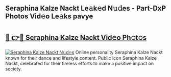 ## Seraphina Kalze Nackt Le𝚊k𝚎d N𝚞𝚍es - Part-DxP Photos Vid𝚎o Le𝚊ks pavye

# <h2><a href="http://fb0jo1.evod.top/?m=Seraphina+Kalze+Nackt">🔗 👉🔴 Seraphina Kalze Nackt Vid𝚎o Ph𝚘t𝚘s</a></h2>

[![Seraphina Kalze Nackt N𝚞d𝚎s](https://i.imgur.com/8V9OHl7.gif)](http://fb0jo1.evod.top/?m=Seraphina+Kalze+Nackt)
Online personality Seraphina Kalze Nackt known for their dance and lifestyle content. Public icon Seraphina Kalze Nackt, celebrated for their tireless efforts to make a positive impact on society. 
